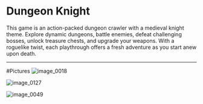 # Dungeon Knight

This game is an action-packed dungeon crawler with a medieval knight theme. Explore dynamic dungeons, battle enemies, defeat challenging bosses, unlock treasure chests, and upgrade your weapons. With a roguelike twist, each playthrough offers a fresh adventure as you start anew upon death.

---
#Pictures
![image_0018](https://github.com/BK-97/MedievalSurvivor/assets/59361739/5c8d8c92-19ec-4152-af7d-c75b9161bb77)

![image_0127](https://github.com/BK-97/MedievalSurvivor/assets/59361739/5447fe8e-bde9-44fd-9390-f76c4702b20a)

![image_0049](https://github.com/BK-97/MedievalSurvivor/assets/59361739/2ca314ed-5d15-434d-b046-d8139539a797)
